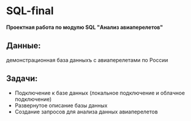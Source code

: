 # SQL-final
**Проектная работа по модулю SQL "Анализ авиаперелетов"**

## Данные:
демонстрационная база данныхъ с авиаперелетами по России

## Задачи:
- Подключение к базе данных (локальное подключение и облачное подключение)
- Развернутое описание базы данных
- Создание запросов для анализа данных авиаперелетов





